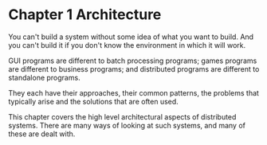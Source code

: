# Chapter 1 Architecture

You can't build a system without some idea of what you want to build. And you can't build it if you don't know the environment in which it will work. 

GUI programs are different to batch processing programs; games programs are different to business programs; and distributed programs are different to standalone programs. 

They each have their approaches, their common patterns, the problems that typically arise and the solutions that are often used.

This chapter covers the high level architectural aspects of distributed systems. There are many ways of looking at such systems, and many of these are dealt with. 
